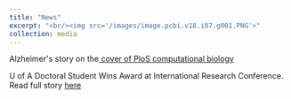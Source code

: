 ```yaml
---
title: "News"
excerpt: "<br/><img src='/images/image.pcbi.v18.i07.g001.PNG'>"
collection: media
---
```


Alzheimer's story on the[ cover of PloS computational biology](https://journals.plos.org/ploscompbiol/issue?id=10.1371/issue.pcbi.v18.i07)


U of A Doctoral Student Wins Award at International Research Conference.
Read full story [here](https://news.uark.edu/articles/37819/u-of-a-doctoral-student-wins-award-at-international-research-conference)

